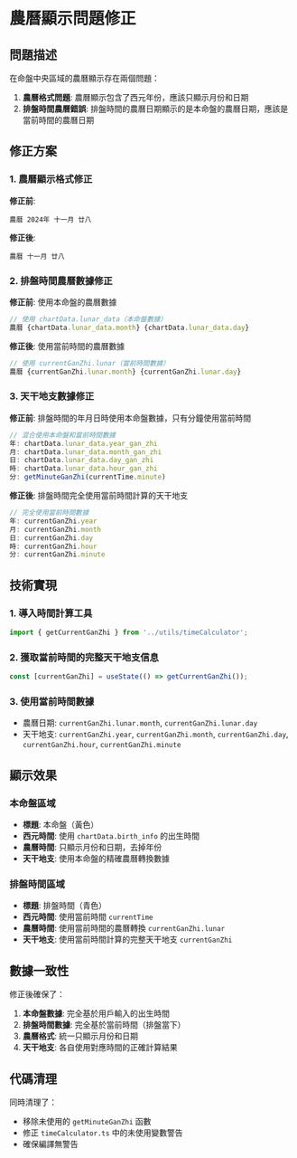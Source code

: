 # 農曆顯示問題修正

## 問題描述

在命盤中央區域的農曆顯示存在兩個問題：

1. **農曆格式問題**: 農曆顯示包含了西元年份，應該只顯示月份和日期
2. **排盤時間農曆錯誤**: 排盤時間的農曆日期顯示的是本命盤的農曆日期，應該是當前時間的農曆日期

## 修正方案

### 1. 農曆顯示格式修正

**修正前**:
```
農曆 2024年 十一月 廿八
```

**修正後**:
```
農曆 十一月 廿八
```

### 2. 排盤時間農曆數據修正

**修正前**: 使用本命盤的農曆數據
```javascript
// 使用 chartData.lunar_data（本命盤數據）
農曆 {chartData.lunar_data.month} {chartData.lunar_data.day}
```

**修正後**: 使用當前時間的農曆數據
```javascript
// 使用 currentGanZhi.lunar（當前時間數據）
農曆 {currentGanZhi.lunar.month} {currentGanZhi.lunar.day}
```

### 3. 天干地支數據修正

**修正前**: 排盤時間的年月日時使用本命盤數據，只有分鐘使用當前時間
```javascript
// 混合使用本命盤和當前時間數據
年: chartData.lunar_data.year_gan_zhi
月: chartData.lunar_data.month_gan_zhi
日: chartData.lunar_data.day_gan_zhi
時: chartData.lunar_data.hour_gan_zhi
分: getMinuteGanZhi(currentTime.minute)
```

**修正後**: 排盤時間完全使用當前時間計算的天干地支
```javascript
// 完全使用當前時間數據
年: currentGanZhi.year
月: currentGanZhi.month
日: currentGanZhi.day
時: currentGanZhi.hour
分: currentGanZhi.minute
```

## 技術實現

### 1. 導入時間計算工具
```javascript
import { getCurrentGanZhi } from '../utils/timeCalculator';
```

### 2. 獲取當前時間的完整天干地支信息
```javascript
const [currentGanZhi] = useState(() => getCurrentGanZhi());
```

### 3. 使用當前時間數據
- 農曆日期: `currentGanZhi.lunar.month`, `currentGanZhi.lunar.day`
- 天干地支: `currentGanZhi.year`, `currentGanZhi.month`, `currentGanZhi.day`, `currentGanZhi.hour`, `currentGanZhi.minute`

## 顯示效果

### 本命盤區域
- **標題**: 本命盤（黃色）
- **西元時間**: 使用 `chartData.birth_info` 的出生時間
- **農曆時間**: 只顯示月份和日期，去掉年份
- **天干地支**: 使用本命盤的精確農曆轉換數據

### 排盤時間區域
- **標題**: 排盤時間（青色）
- **西元時間**: 使用當前時間 `currentTime`
- **農曆時間**: 使用當前時間的農曆轉換 `currentGanZhi.lunar`
- **天干地支**: 使用當前時間計算的完整天干地支 `currentGanZhi`

## 數據一致性

修正後確保了：
1. **本命盤數據**: 完全基於用戶輸入的出生時間
2. **排盤時間數據**: 完全基於當前時間（排盤當下）
3. **農曆格式**: 統一只顯示月份和日期
4. **天干地支**: 各自使用對應時間的正確計算結果

## 代碼清理

同時清理了：
- 移除未使用的 `getMinuteGanZhi` 函數
- 修正 `timeCalculator.ts` 中的未使用變數警告
- 確保編譯無警告 